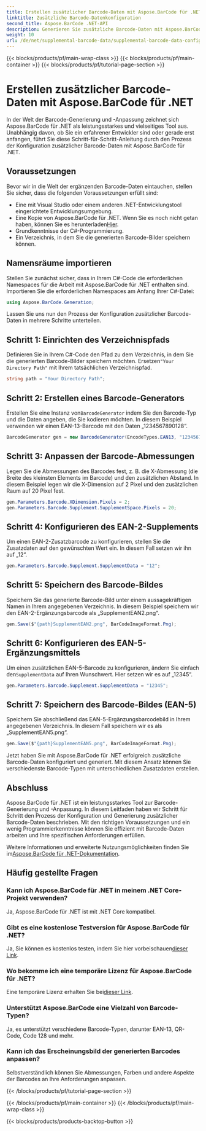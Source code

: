 ```yaml
---
title: Erstellen zusätzlicher Barcode-Daten mit Aspose.BarCode für .NET
linktitle: Zusätzliche Barcode-Datenkonfiguration
second_title: Aspose.BarCode .NET-API
description: Generieren Sie zusätzliche Barcode-Daten mit Aspose.BarCode für .NET. Passen Sie EAN-2- und EAN-5-Barcodes mühelos an. Schritt-für-Schritt-Anleitung für .NET-Entwickler.
weight: 10
url: /de/net/supplemental-barcode-data/supplemental-barcode-data-configuration/
---
```


{{< blocks/products/pf/main-wrap-class >}}
{{< blocks/products/pf/main-container >}}
{{< blocks/products/pf/tutorial-page-section >}}

# Erstellen zusätzlicher Barcode-Daten mit Aspose.BarCode für .NET


In der Welt der Barcode-Generierung und -Anpassung zeichnet sich Aspose.BarCode für .NET als leistungsstarkes und vielseitiges Tool aus. Unabhängig davon, ob Sie ein erfahrener Entwickler sind oder gerade erst anfangen, führt Sie diese Schritt-für-Schritt-Anleitung durch den Prozess der Konfiguration zusätzlicher Barcode-Daten mit Aspose.BarCode für .NET. 

## Voraussetzungen

Bevor wir in die Welt der ergänzenden Barcode-Daten eintauchen, stellen Sie sicher, dass die folgenden Voraussetzungen erfüllt sind:

- Eine mit Visual Studio oder einem anderen .NET-Entwicklungstool eingerichtete Entwicklungsumgebung.
-  Eine Kopie von Aspose.BarCode für .NET. Wenn Sie es noch nicht getan haben, können Sie es herunterladen[Hier](https://releases.aspose.com/barcode/net/).
- Grundkenntnisse der C#-Programmierung.
- Ein Verzeichnis, in dem Sie die generierten Barcode-Bilder speichern können.

## Namensräume importieren

Stellen Sie zunächst sicher, dass in Ihrem C#-Code die erforderlichen Namespaces für die Arbeit mit Aspose.BarCode für .NET enthalten sind. Importieren Sie die erforderlichen Namespaces am Anfang Ihrer C#-Datei:

```csharp
using Aspose.BarCode.Generation;
```

Lassen Sie uns nun den Prozess der Konfiguration zusätzlicher Barcode-Daten in mehrere Schritte unterteilen.

## Schritt 1: Einrichten des Verzeichnispfads

 Definieren Sie in Ihrem C#-Code den Pfad zu dem Verzeichnis, in dem Sie die generierten Barcode-Bilder speichern möchten. Ersetzen`"Your Directory Path"` mit Ihrem tatsächlichen Verzeichnispfad.

```csharp
string path = "Your Directory Path";
```

## Schritt 2: Erstellen eines Barcode-Generators

 Erstellen Sie eine Instanz von`BarcodeGenerator` indem Sie den Barcode-Typ und die Daten angeben, die Sie kodieren möchten. In diesem Beispiel verwenden wir einen EAN-13-Barcode mit den Daten „1234567890128“.

```csharp
BarcodeGenerator gen = new BarcodeGenerator(EncodeTypes.EAN13, "1234567890128");
```

## Schritt 3: Anpassen der Barcode-Abmessungen

Legen Sie die Abmessungen des Barcodes fest, z. B. die X-Abmessung (die Breite des kleinsten Elements im Barcode) und den zusätzlichen Abstand. In diesem Beispiel legen wir die X-Dimension auf 2 Pixel und den zusätzlichen Raum auf 20 Pixel fest.

```csharp
gen.Parameters.Barcode.XDimension.Pixels = 2;
gen.Parameters.Barcode.Supplement.SupplementSpace.Pixels = 20;
```

## Schritt 4: Konfigurieren des EAN-2-Supplements

Um einen EAN-2-Zusatzbarcode zu konfigurieren, stellen Sie die Zusatzdaten auf den gewünschten Wert ein. In diesem Fall setzen wir ihn auf „12“. 

```csharp
gen.Parameters.Barcode.Supplement.SupplementData = "12";
```

## Schritt 5: Speichern des Barcode-Bildes

Speichern Sie das generierte Barcode-Bild unter einem aussagekräftigen Namen in Ihrem angegebenen Verzeichnis. In diesem Beispiel speichern wir den EAN-2-Ergänzungsbarcode als „SupplementEAN2.png“.

```csharp
gen.Save($"{path}SupplementEAN2.png", BarCodeImageFormat.Png);
```

## Schritt 6: Konfigurieren des EAN-5-Ergänzungsmittels

 Um einen zusätzlichen EAN-5-Barcode zu konfigurieren, ändern Sie einfach den`SupplementData` auf Ihren Wunschwert. Hier setzen wir es auf „12345“.

```csharp
gen.Parameters.Barcode.Supplement.SupplementData = "12345";
```

## Schritt 7: Speichern des Barcode-Bildes (EAN-5)

Speichern Sie abschließend das EAN-5-Ergänzungsbarcodebild in Ihrem angegebenen Verzeichnis. In diesem Fall speichern wir es als „SupplementEAN5.png“.

```csharp
gen.Save($"{path}SupplementEAN5.png", BarCodeImageFormat.Png);
```

Jetzt haben Sie mit Aspose.BarCode für .NET erfolgreich zusätzliche Barcode-Daten konfiguriert und generiert. Mit diesem Ansatz können Sie verschiedenste Barcode-Typen mit unterschiedlichen Zusatzdaten erstellen.

## Abschluss

Aspose.BarCode für .NET ist ein leistungsstarkes Tool zur Barcode-Generierung und -Anpassung. In diesem Leitfaden haben wir Schritt für Schritt den Prozess der Konfiguration und Generierung zusätzlicher Barcode-Daten beschrieben. Mit den richtigen Voraussetzungen und ein wenig Programmierkenntnisse können Sie effizient mit Barcode-Daten arbeiten und Ihre spezifischen Anforderungen erfüllen.

 Weitere Informationen und erweiterte Nutzungsmöglichkeiten finden Sie im[Aspose.BarCode für .NET-Dokumentation](https://reference.aspose.com/barcode/net/).

## Häufig gestellte Fragen

### Kann ich Aspose.BarCode für .NET in meinem .NET Core-Projekt verwenden?
Ja, Aspose.BarCode für .NET ist mit .NET Core kompatibel.

### Gibt es eine kostenlose Testversion für Aspose.BarCode für .NET?
 Ja, Sie können es kostenlos testen, indem Sie hier vorbeischauen[dieser Link](https://releases.aspose.com/).

### Wo bekomme ich eine temporäre Lizenz für Aspose.BarCode für .NET?
 Eine temporäre Lizenz erhalten Sie bei[dieser Link](https://purchase.aspose.com/temporary-license/).

### Unterstützt Aspose.BarCode eine Vielzahl von Barcode-Typen?
Ja, es unterstützt verschiedene Barcode-Typen, darunter EAN-13, QR-Code, Code 128 und mehr.

### Kann ich das Erscheinungsbild der generierten Barcodes anpassen?
Selbstverständlich können Sie Abmessungen, Farben und andere Aspekte der Barcodes an Ihre Anforderungen anpassen.

{{< /blocks/products/pf/tutorial-page-section >}}

{{< /blocks/products/pf/main-container >}}
{{< /blocks/products/pf/main-wrap-class >}}

{{< blocks/products/products-backtop-button >}}
